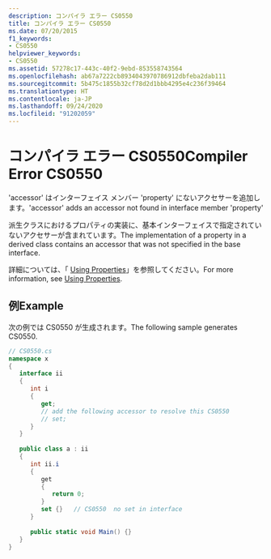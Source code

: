 ```yaml
---
description: コンパイラ エラー CS0550
title: コンパイラ エラー CS0550
ms.date: 07/20/2015
f1_keywords:
- CS0550
helpviewer_keywords:
- CS0550
ms.assetid: 57278c17-443c-40f2-9ebd-853558743564
ms.openlocfilehash: ab67a7222cb8934043970786912dbfeba2dab111
ms.sourcegitcommit: 5b475c1855b32cf78d2d1bbb4295e4c236f39464
ms.translationtype: HT
ms.contentlocale: ja-JP
ms.lasthandoff: 09/24/2020
ms.locfileid: "91202059"
---
```

# <a name="compiler-error-cs0550"></a><span data-ttu-id="8c60f-103">コンパイラ エラー CS0550</span><span class="sxs-lookup"><span data-stu-id="8c60f-103">Compiler Error CS0550</span></span>

<span data-ttu-id="8c60f-104">'accessor' はインターフェイス メンバー 'property' にないアクセサーを追加します。</span><span class="sxs-lookup"><span data-stu-id="8c60f-104">'accessor' adds an accessor not found in interface member 'property'</span></span>  
  
 <span data-ttu-id="8c60f-105">派生クラスにおけるプロパティの実装に、基本インターフェイスで指定されていないアクセサーが含まれています。</span><span class="sxs-lookup"><span data-stu-id="8c60f-105">The implementation of a property in a derived class contains an accessor that was not specified in the base interface.</span></span>  
  
 <span data-ttu-id="8c60f-106">詳細については、「 [Using Properties](../programming-guide/classes-and-structs/using-properties.md)」を参照してください。</span><span class="sxs-lookup"><span data-stu-id="8c60f-106">For more information, see [Using Properties](../programming-guide/classes-and-structs/using-properties.md).</span></span>  
  
## <a name="example"></a><span data-ttu-id="8c60f-107">例</span><span class="sxs-lookup"><span data-stu-id="8c60f-107">Example</span></span>  

 <span data-ttu-id="8c60f-108">次の例では CS0550 が生成されます。</span><span class="sxs-lookup"><span data-stu-id="8c60f-108">The following sample generates CS0550.</span></span>  
  
```csharp  
// CS0550.cs  
namespace x  
{  
   interface ii  
   {  
      int i  
      {  
         get;  
         // add the following accessor to resolve this CS0550  
         // set;  
      }  
   }  
  
   public class a : ii  
   {  
      int ii.i  
      {  
         get  
         {  
            return 0;  
         }  
         set {}   // CS0550  no set in interface  
      }  
  
      public static void Main() {}  
   }  
}  
```
